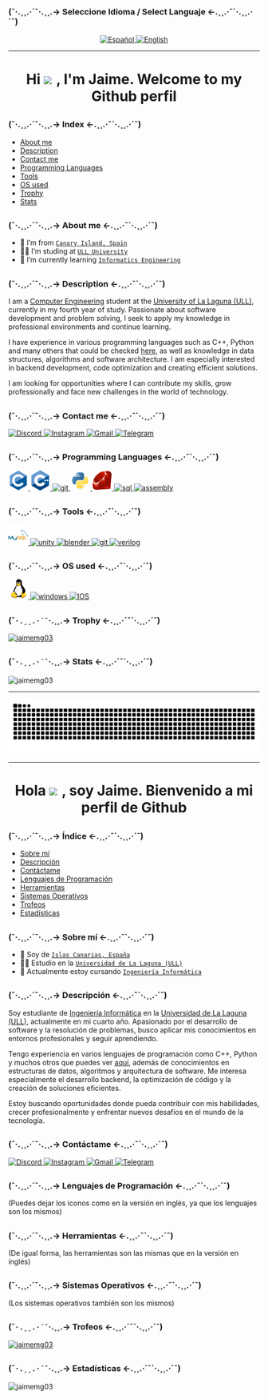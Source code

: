 ## <h3 align="left">(¯·.¸¸.·´¯·.¸¸.-> Seleccione Idioma / Select Languaje <-.¸¸.·¯`·.¸¸.·´¯)</h3>

<p align="center">
  <a href="#español">
    <img src="https://img.shields.io/badge/🇪🇸%20Español-red?style=for-the-badge" alt="Español"/>
  </a>
  <a href="#english">
    <img src="https://img.shields.io/badge/🇬🇧%20English-blue?style=for-the-badge" alt="English"/>
  </a>
</p>

---

# <a name="english"></a> <h1 align="center">Hi  <img src="https://i.imgur.com/csn2hC2.gif" width=25px style="display: inline-block"></img>, I'm Jaime. Welcome to my Github perfil </h1>

## <h3 align="left">(¯·.¸¸.·´¯·.¸¸.-> Index <-.¸¸.·¯`·.¸¸.·´¯)</h3>
- [About me](#about)
- [Description](#description)
- [Contact me](#contact)
- [Programming Languages](#languages)
- [Tools](#tools)
- [OS used](#os)
- [Trophy](#trophy)
- [Stats](stats)

## <a name="about"></a> <h3 align="left">(¯·.¸¸.·´¯·.¸¸.-> About me <-.¸¸.·¯`·.¸¸.·´¯)</h3>

- 🌴 I’m from [`Canary Island, Spain`](https://en.wikipedia.org/wiki/Canary_Islands)
- 👨‍💻 I’m studing at [`ULL University`](https://www.ull.es/)
- 🌱 I’m currently learning [`Informatics Engineering`](https://www.ull.es/grados/ingenieria-informatica/)

## <a name="description"></a> <h3 align="left">(¯·.¸¸.·´¯·.¸¸.-> Description <-.¸¸.·¯`·.¸¸.·´¯)</h3>

I am a [Computer Engineering](https://www.ull.es/grados/ingenieria-informatica/) student at the [University of La Laguna (ULL)](https://www.ull.es/), currently in my fourth year of study. Passionate about software development and problem solving, I seek to apply my knowledge in professional environments and continue learning.

I have experience in various programming languages ​​such as C++, Python and many others that could be checked [here](#languages), as well as knowledge in data structures, algorithms and software architecture. I am especially interested in backend development, code optimization and creating efficient solutions.

I am looking for opportunities where I can contribute my skills, grow professionally and face new challenges in the world of technology.

## <a name="contact"></a> <h3 align="left">(¯·.¸¸.·´¯·.¸¸.-> Contact me <-.¸¸.·¯`·.¸¸.·´¯)</h3>

<p align="left"> 
  <a href="https://discord.com/users/jaimemg" target="_blank" rel="noreferrer">
    <img alt="Discord" src="https://img.shields.io/badge/Discord-7289DA?style=for-the-badge&logo=discord&logoColor=white"/>
  </a> 
  <a href="https://www.instagram.com/jaimemglez/" target="_blank" rel="noreferrer">
    <img alt="Instagram" src="https://img.shields.io/badge/Instagram-E4405F?style=for-the-badge&logo=instagram&logoColor=white"/>
  </a> 
  <a href="mailto:alu0101476124@ull.edu.es" target="_blank" rel="noreferrer">
    <img alt="Gmail" src="https://img.shields.io/badge/Gmail-D14836?style=for-the-badge&logo=gmail&logoColor=white"/>
  </a> 
  <a href="https://t.me/jaimemg03" target="_blank" rel="noreferrer">
    <img alt="Telegram" src="https://img.shields.io/badge/Telegram-2CA5E0?style=for-the-badge&logo=telegram&logoColor=white"/>
  </a> 
</p>

## <a name="languages"></a> <h3 align="left">(¯·.¸¸.·´¯·.¸¸.-> Programming Languages <-.¸¸.·¯`·.¸¸.·´¯)</h3>

<p align="left"> 
<a href="https://www.cprogramming.com/" target="_blank" rel="noreferrer"> <img src="https://raw.githubusercontent.com/devicons/devicon/master/icons/c/c-original.svg" alt="c" width="40" height="40"/> </a> 
<a href="https://www.w3schools.com/cpp/" target="_blank" rel="noreferrer"> <img src="https://raw.githubusercontent.com/devicons/devicon/master/icons/cplusplus/cplusplus-original.svg" alt="cplusplus" width="40" height="40"/> </a> 
<a href="https://learn.microsoft.com/es-es/dotnet/csharp/" target="_blank" rel="noreferrer"> <img src="https://cdn.worldvectorlogo.com/logos/c--4.svg" alt="git" width="40" height="40"/> </a>
<a href="https://www.python.org" target="_blank" rel="noreferrer"> <img src="https://raw.githubusercontent.com/devicons/devicon/master/icons/python/python-original.svg" alt="python" width="40" height="40"/> </a> 
<a href="https://www.ruby-lang.org/en/" target="_blank" rel="noreferrer"> <img src="https://raw.githubusercontent.com/devicons/devicon/master/icons/ruby/ruby-original.svg" alt="ruby" width="40" height="40"/> </a>
<a href="https://en.wikipedia.org/wiki/SQL/" target="_blank" rel="noreferrer"> <img src="https://www.svgrepo.com/show/331760/sql-database-generic.svg" alt="sql" width="40" height="40"/> </a> 
<a href="https://en.wikipedia.org/wiki/Assembly_language" target="_blank" rel="noreferrer"> <img src="https://user-images.githubusercontent.com/103866722/177873824-ac727cae-29d5-406d-87de-93bb2bf21f02.png" alt="assembly" width="40" height="40"/> </a> 

## <a name="tools"></a> <h3 align="left">(¯·.¸¸.·´¯·.¸¸.-> Tools <-.¸¸.·¯`·.¸¸.·´¯)</h3>
  
<a href="https://www.mysql.com/" target="_blank" rel="noreferrer"> <img src="https://raw.githubusercontent.com/devicons/devicon/master/icons/mysql/mysql-original-wordmark.svg" alt="mysql" width="40" height="40"/> </a> 
<a href="https://unity.com/" target="_blank" rel="noreferrer"> <img src="https://www.vectorlogo.zone/logos/unity3d/unity3d-icon.svg" alt="unity" width="40" height="40"/> </a> 
<a href="https://es.wikipedia.org/wiki/Blender" target="_blank" rel="noreferrer"> <img src="https://upload.wikimedia.org/wikipedia/commons/0/0c/Blender_logo_no_text.svg" alt="blender" width="40" height="40"/> </a>
<a href="https://git-scm.com/" target="_blank" rel="noreferrer"> <img src="https://www.vectorlogo.zone/logos/git-scm/git-scm-icon.svg" alt="git" width="40" height="40"/> </a>
<a href="http://digital.unex.es/wiki/doku.php?id=pub:vlog" target="_blank" rel="noreferrer"> <img src="https://www.svgrepo.com/show/374163/verilog.svg" alt="verilog" width="40" height="40"/> </a>

## <a name="os"></a> <h3 align="left">(¯·.¸¸.·´¯·.¸¸.-> OS used <-.¸¸.·¯`·.¸¸.·´¯)</h3>

<a href="https://www.linux.org/" target="_blank" rel="noreferrer"> <img src="https://raw.githubusercontent.com/devicons/devicon/master/icons/linux/linux-original.svg" alt="linux" width="40" height="40"/> </a> <a href="https://es.wikipedia.org/wiki/Microsoft_Windows" target="_blank" rel="noreferrer"> <img src="https://upload.wikimedia.org/wikipedia/commons/8/87/Windows_logo_-_2021.svg" alt="windows" width="40" height="40"/> </a> <a href="https://es.wikipedia.org/wiki/IOS" target="_blank" rel="noreferrer"> <img src="https://upload.wikimedia.org/wikipedia/commons/7/70/Logo_Apple.inc.gif" alt="IOS" width="40" height="40"/> </a>
</p>
  
## <a name="trophy"></a> <h3 align="left">(¯`·.¸¸.·´¯`·.¸¸.-> Trophy <-.¸¸.·´¯`·.¸¸.·´¯)</h3>

<p align="left"> <a href="https://github.com/ryo-ma/github-profile-trophy"><img src="https://github-profile-trophy.vercel.app/?username=jaimemg03" alt="jaimemg03" /></a> </p>

## <a name="stats"></a> <h3 align="left">(¯`·.¸¸.·´¯`·.¸¸.-> Stats <-.¸¸.·´¯`·.¸¸.·´¯)</h3>

<p><img align="center" src="https://github-readme-streak-stats.herokuapp.com/?user=jaimemg03&" alt="jaimemg03" /></p>

---

<picture>
  <source media="(prefers-color-scheme: dark)" srcset="https://raw.githubusercontent.com/jaimemg03/jaimemg03/output/github-contribution-grid-snake-dark.svg" />
  <source media="(prefers-color-scheme: light)" srcset="https://raw.githubusercontent.com/jaimemg03/jaimemg03/output/github-contribution-grid-snake.svg" />
  <img alt="github contribution grid snake animation" src="https://raw.githubusercontent.com/jaimemg03/jaimemg03/output/github-contribution-grid-snake.svg" />
</picture>

---

# <a name="español"></a> <h1 align="center">Hola  <img src="https://i.imgur.com/csn2hC2.gif" width=25px style="display: inline-block"></img>, soy Jaime. Bienvenido a mi perfil de Github </h1>

## <h3 align="left">(¯·.¸¸.·´¯·.¸¸.-> Índice <-.¸¸.·¯`·.¸¸.·´¯)</h3>
- [Sobre mí](#about)
- [Descripción](#description)
- [Contáctame](#contact)
- [Lenguajes de Programación](#languages)
- [Herramientas](#tools)
- [Sistemas Operativos](#os)
- [Trofeos](#trophy)
- [Estadísticas](stats)

## <a name="about"></a> <h3 align="left">(¯·.¸¸.·´¯·.¸¸.-> Sobre mí <-.¸¸.·¯`·.¸¸.·´¯)</h3>

- 🌴 Soy de [`Islas Canarias, España`](https://es.wikipedia.org/wiki/Islas_Canarias)
- 👨‍💻 Estudio en la [`Universidad de La Laguna (ULL)`](https://www.ull.es/)
- 🌱 Actualmente estoy cursando [`Ingeniería Informática`](https://www.ull.es/grados/ingenieria-informatica/)

## <a name="description"></a> <h3 align="left">(¯·.¸¸.·´¯·.¸¸.-> Descripción <-.¸¸.·¯`·.¸¸.·´¯)</h3>

Soy estudiante de [Ingeniería Informática](https://www.ull.es/grados/ingenieria-informatica/) en la [Universidad de La Laguna (ULL)](https://www.ull.es/), actualmente en mi cuarto año. Apasionado por el desarrollo de software y la resolución de problemas, busco aplicar mis conocimientos en entornos profesionales y seguir aprendiendo.

Tengo experiencia en varios lenguajes de programación como C++, Python y muchos otros que puedes ver [aquí](#languages), además de conocimientos en estructuras de datos, algoritmos y arquitectura de software. Me interesa especialmente el desarrollo backend, la optimización de código y la creación de soluciones eficientes.

Estoy buscando oportunidades donde pueda contribuir con mis habilidades, crecer profesionalmente y enfrentar nuevos desafíos en el mundo de la tecnología.

## <a name="contact"></a> <h3 align="left">(¯·.¸¸.·´¯·.¸¸.-> Contáctame <-.¸¸.·¯`·.¸¸.·´¯)</h3>

<p align="left"> 
  <a href="https://discord.com/users/jaimemg" target="_blank" rel="noreferrer">
    <img alt="Discord" src="https://img.shields.io/badge/Discord-7289DA?style=for-the-badge&logo=discord&logoColor=white"/>
  </a> 
  <a href="https://www.instagram.com/jaimemglez/" target="_blank" rel="noreferrer">
    <img alt="Instagram" src="https://img.shields.io/badge/Instagram-E4405F?style=for-the-badge&logo=instagram&logoColor=white"/>
  </a> 
  <a href="mailto:alu0101476124@ull.edu.es" target="_blank" rel="noreferrer">
    <img alt="Gmail" src="https://img.shields.io/badge/Gmail-D14836?style=for-the-badge&logo=gmail&logoColor=white"/>
  </a> 
  <a href="https://t.me/jaimemg03" target="_blank" rel="noreferrer">
    <img alt="Telegram" src="https://img.shields.io/badge/Telegram-2CA5E0?style=for-the-badge&logo=telegram&logoColor=white"/>
  </a> 
</p>

## <a name="languages"></a> <h3 align="left">(¯·.¸¸.·´¯·.¸¸.-> Lenguajes de Programación <-.¸¸.·¯`·.¸¸.·´¯)</h3>

(Puedes dejar los iconos como en la versión en inglés, ya que los lenguajes son los mismos)

## <a name="tools"></a> <h3 align="left">(¯·.¸¸.·´¯·.¸¸.-> Herramientas <-.¸¸.·¯`·.¸¸.·´¯)</h3>

(De igual forma, las herramientas son las mismas que en la versión en inglés)

## <a name="os"></a> <h3 align="left">(¯·.¸¸.·´¯·.¸¸.-> Sistemas Operativos <-.¸¸.·¯`·.¸¸.·´¯)</h3>

(Los sistemas operativos también son los mismos)

## <a name="trophy"></a> <h3 align="left">(¯`·.¸¸.·´¯`·.¸¸.-> Trofeos <-.¸¸.·´¯`·.¸¸.·´¯)</h3>

<p align="left"> <a href="https://github.com/ryo-ma/github-profile-trophy"><img src="https://github-profile-trophy.vercel.app/?username=jaimemg03" alt="jaimemg03" /></a> </p>

## <a name="stats"></a> <h3 align="left">(¯`·.¸¸.·´¯`·.¸¸.-> Estadísticas <-.¸¸.·´¯`·.¸¸.·´¯)</h3>

<p><img align="center" src="https://github-readme-streak-stats.herokuapp.com/?user=jaimemg03&" alt="jaimemg03" /></p>


